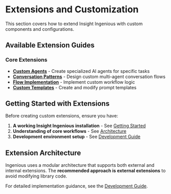 # Extensions and Customization

This section covers how to extend Insight Ingenious with custom components and configurations.

## Available Extension Guides

### Core Extensions

- **[Custom Agents](custom-agents.md)** - Create specialized AI agents for specific tasks
- **[Conversation Patterns](conversation-patterns.md)** - Design custom multi-agent conversation flows
- **[Flow Implementation](flow-implementation.md)** - Implement custom workflow logic
- **[Custom Templates](custom-templates.md)** - Create and modify prompt templates

## Getting Started with Extensions

Before creating custom extensions, ensure you have:

1. **A working Insight Ingenious installation** - See [Getting Started](../getting-started.md)
2. **Understanding of core workflows** - See [Architecture](../architecture.md)
3. **Development environment setup** - See [Development Guide](../development.md)

## Extension Architecture

Ingenious uses a modular architecture that supports both external and internal extensions. The **recommended approach is external extensions** to avoid modifying library code.

For detailed implementation guidance, see the [Development Guide](../development.md#extending-ingenious).
